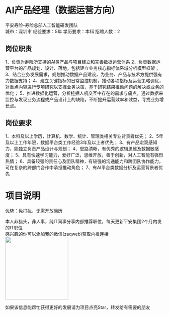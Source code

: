# AI产品经理（数据运营方向）
平安寿险-寿险总部人工智能研发团队  
城市：深圳市 经验要求：5年 学历要求：本科  招聘人数：2

## 岗位职责
1、负责为寿险所支持的AI类产品与项目建立和完善数据运营体系
   2、负责数据运营平台的产品规划、设计、落地，包括建立业务核心指标体系域分析模型框架；
   3、结合业务发展需求，规划推动数据产品建设，为业务、产品与技术方提供强有力数据支持；
   4、建立关键指标的日常监控机制，推动各项指标及运营策略调优，对重点内容进行专项研究以支撑业务决策，基于研究结果推动问题的解决或业务的优化；
   5、推进数据化运营，分析挖掘人机交互中存在的需求与痛点，通过数据来监控与发现业务流程或产品设计上的缺陷，不断提升运营效率和效益，寻找业务增长点。

## 岗位要求
1、本科及以上学历，计算机、数学、统计、管理类相关专业背景者优先； 
   2、5年及以上工作年限，数据平台类工作经验3年及以上者优先；
   3、有产品宏观感知力，能独立负责产品设计与规划；
   4、思路清晰，有优秀的逻辑思维及数据敏感度；
   5、具有快速学习能力，爱好广泛，思维开放，善于创新，对人工智能有强烈热情；
   6、具备较强的责任心及团队精神，有较强的沟通能力和跨团队协作能力，可在复杂的跨部门合作中承担推动角色；
   7、有AI平台类数据分析及运营背景者优先

# 项目说明

优势：免打扰，无需开放简历

本人非猎头，非人事，纯IT同事分享内部推荐职位，每天更新平安集团2个月内发的IT职位  
感兴趣的你可以添加我的微信(zaqweb)获取内推连接  
<img src="https://github.com/zaqweb/PA-IT-JOBS/blob/master/WechatICode.jpeg"  height="200" width="200">

如果该信息能帮忙获得更好的发展请为项目点亮Star，转发给有需要的朋友




